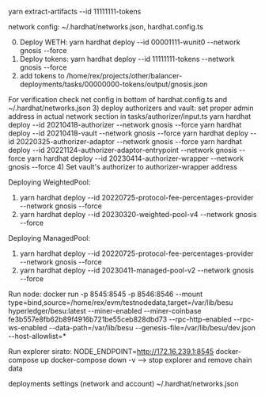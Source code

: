 yarn extract-artifacts --id 11111111-tokens

network config:  ~/.hardhat/networks.json, hardhat.config.ts

0) Deploy WETH: yarn hardhat deploy --id 00001111-wunit0 --network gnosis --force
1) Deploy tokens: 
   yarn hardhat deploy --id 11111111-tokens --network gnosis --force
2) add tokens to /home/rex/projects/other/balancer-deployments/tasks/00000000-tokens/output/gnosis.json

For verification check net config in bottom of hardhat.config.ts and ~/.hardhat/networks.json
3) deploy authorizers and vault:
set proper admin address in actual network section in tasks/authorizer/input.ts
yarn hardhat deploy --id 20210418-authorizer --network gnosis --force
yarn hardhat deploy --id 20210418-vault --network gnosis --force
yarn hardhat deploy --id 20220325-authorizer-adaptor --network gnosis --force
yarn hardhat deploy --id 20221124-authorizer-adaptor-entrypoint --network gnosis --force
yarn hardhat deploy --id 20230414-authorizer-wrapper --network gnosis --force
4) Set vault's authorizer to authorizer-wrapper address

Deploying WeightedPool:
1) yarn hardhat deploy --id 20220725-protocol-fee-percentages-provider --network gnosis --force
2) yarn hardhat deploy --id 20230320-weighted-pool-v4 --network gnosis --force

Deploying ManagedPool:
1) yarn hardhat deploy --id 20220725-protocol-fee-percentages-provider --network gnosis --force
2) yarn hardhat deploy --id 20230411-managed-pool-v2 --network gnosis --force


Run node:
docker run -p 8545:8545 -p 8546:8546 --mount type=bind,source=/home/rex/evm/testnodedata,target=/var/lib/besu hyperledger/besu:latest --miner-enabled --miner-coinbase fe3b557e8fb62b89f4916b721be55ceb828dbd73 --rpc-http-enabled --rpc-ws-enabled --data-path=/var/lib/besu --genesis-file=/var/lib/besu/dev.json  --host-allowlist=*

Run explorer sirato:
NODE_ENDPOINT=http://172.16.239.1:8545 docker-compose up
docker-compose down -v --> stop explorer and remove chain data

deployments settings (network and account) ~/.hardhat/networks.json
